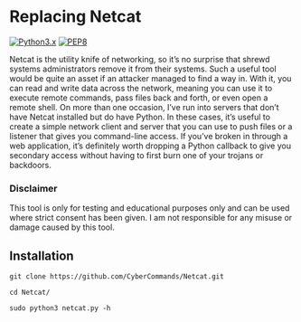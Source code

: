 # Replacing Netcat
[![Python3.x](https://img.shields.io/badge/python-3.x-FADA5E.svg?logo=python)](https://www.python.org/) [![PEP8](https://img.shields.io/badge/code%20style-pep8-red.svg)](https://www.python.org/dev/peps/pep-0008/)

Netcat is the utility knife of networking, so it’s no surprise that shrewd systems administrators remove it from their systems. Such a useful tool would be quite an asset if an attacker managed to find a way in. With it, you can read and write data across the network, meaning you can use it to execute remote commands, pass files back and forth, or even open a remote shell. On more than one occasion, I’ve run into servers that don’t have Netcat installed but do have Python. In these cases, it’s useful to create a simple network client and server that you can use to push files or a listener that gives you command-line access. If you’ve broken in through a web application, it’s definitely worth dropping a Python callback to give you secondary access without having to first burn one of your trojans or backdoors.

### Disclaimer

This tool is only for testing and educational purposes only and can be used where strict consent has been given. I am not responsible for any misuse or damage caused by this tool.

## Installation

```
git clone https://github.com/CyberCommands/Netcat.git
```
```
cd Netcat/
```
```
sudo python3 netcat.py -h
```

